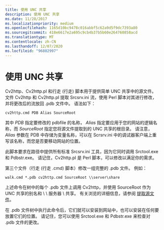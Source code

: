 ```yaml
---
title: 使用 UNC 共享
description: 使用 UNC 共享
ms.date: 11/28/2017
ms.localizationpriority: medium
ms.openlocfilehash: 1165d10bc9478c016abbf5c62a9d5f9dc7393a80
ms.sourcegitcommit: 418e6617e2a695c9cb4b37b5b60e264760858acd
ms.translationtype: MT
ms.contentlocale: zh-CN
ms.lasthandoff: 12/07/2020
ms.locfileid: "96802997"
---
```

# <a name="using-unc-shares"></a>使用 UNC 共享


Cv2http、Cv2http.pl 和行走 (行走) 脚本用于提供简单 UNC 共享中的源文件。 文件 Cv2http 和 Cv2http.pl 提取 Srcsrv.ini 流，使用 Perl 脚本对其进行修改，并将更改后的流放回 .pdb 文件中。 语法如下：

`cv2http.cmd PDB Alias SourceRoot`

其中 *PDB* 指定要修改的 pdbfile 的名称， *Alias* 指定要应用于您的网站的逻辑名称，而 *SourceRoot* 指定您将源文件提取到的 UNC 共享的根目录。 请注意， *Alias* 参数在 PDB 中存储为变量名称，可以在 Scrsrv.ini 中的调试器客户端上重写该名称，而您是否要移动网站的位置。

此脚本要求在路径中提供所有标准 Srcsrv.ini 工具，因为它同时调用 Srctool.exe 和 Pdbstr.exe。 请记住，Cv2http.pl 是 Perl 脚本，可以修改以满足你的需求。

第三个文件（行走 (行走 .cmd) 脚本）修改一组完整的 .pdb 文件。 例如：

```console
walk.cmd *.pdb cv2http.cmd SourceRoot \\server\share
```

上述命令在树中的每个 .pdb 文件上调用 Cv2http，并使用 SourceRoot 作为 UNC 共享的别名和 \\ \\ 服务器 \\ 共享。 有关浏览的详细信息，请参阅 [提取源文件](extracting-source-files.md)。

在 .pdb 文件树中执行此命令后，它们就可以安装到网站中，也可以安装在任何要放置它们的位置。 请记住，您可以使用 Srctool.exe 和 Pdbstr.exe 来检查对 .pdb 文件的更改。

 

 





